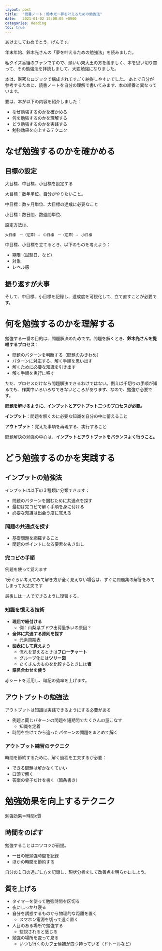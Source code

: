 ```yaml
---
layout: post
title:  "読書ノート：鈴木光ー夢を叶えるための勉強法"
date:   2021-01-02 15:00:05 +0900
categories: Reading
toc: true
---
```


あけましておめでとう。げんです。

年末年始、鈴木光さんの「夢を叶えるための勉強法」を読みました。

私クイズ番組のファンですので、頭いい東大王の方を羨ましく、本を思い切り買って、その勉強法を拝読しまして、大変勉強になりました。

本は、厳密なロジックで構成されてすごく納得しやすいでした。
あとで自分が参考するために、読書ノートを自分の理解で書いてみます、本の順番と異なっています。

要は、本が以下の内容を紹介しました：

- なぜ勉強するのかを確かめる
- 何を勉強するのかを理解する
- どう勉強するのかを実践する
- 勉強効果を向上するテクニク

# なぜ勉強するのかを確かめる

## 目標の設定

大目標、中目標、小目標を設定する

大目標：数年単位、自分がやりたいこと。

中目標：数ヶ月単位、大目標の達成に必要なこと

小目標：数日間、数週間単位、

設定方法は、

```
大目標　ー（逆算）→　中目標　ー（逆算）→　小目標
```

中目標、小目標を立てるとき、以下のものを考えよう：

- 期限（試験日、など）
- 対象
- レベル感

## 振り返すが大事

そして、中目標、小目標を記録し、達成度を可視化して、立て直すことが必要です。

# 何を勉強するのかを理解する

勉強する一番の目的は、問題解決のためです。問題を解くとき、**鈴木光さんを提唱するプロセス**：

- 問題のパターンを判断する（問題のみきわめ）
- パターンに対応する、解く手順を思い出す
- 解くために必要な知識を引き出す
- 解く手順を実行に移す

ただ、プロセスだけなら問題解決できるわけではない。例えば千切りの手順が知るても、作業中いろいろなできないところがあります、なので、勉強が必要です。

**問題を解けるように、インプットとアウトプット二つのプロセスが必要。**

**インプット**：問題を解くのに必要な知識を自分の中に蓄えること

**アウトプット**：覚えた事項を再現する、実行すること

問題解決の勉強の中心は、**インプットとアウトプットをバランスよく行うこと。**

# どう勉強するのかを実践する

## インプットの勉強法

インプットは以下の３種類に分類できます：

- 問題のパターンを掴むために共通点を探す
- 最初は完コピで解く手順を身に付ける
- 必要な知識は出会う度に覚える

### 問題の共通点を探す

- 基礎問題を網羅すること
- 問題のポイントになる要素を抜き出し

### 完コピの手順

例題を使って覚えます

1分ぐらい考えてみて解き方が全く見えない場合は、すぐに問題集の解答をみてしまって大丈夫です

最後には一人でできるように復習する。

### 知識を憶える技術

- **理屈で紐付ける**
    - 例：山梨県ブドウ出荷量多いの原因？
- **全体に共通する原則を探す**
    - 元素周期表
- **図表にして覚えよう**
    - 流れを覚えるときは**フローチャート**
    - グループ化には**ツリー図**
    - たくさんのものを比較するときには**表**
- **語呂合わせを使う**

赤シートを活用し、暗記の効率を上げます。

## アウトプットの勉強法

アウトプットは知識は実践できるようにする必要がある

- 例題と同じパターンの問題を短期間でたくさんの量こなす
    - 知識を定着
- 時間を空けてから違ったパターンの問題をまとめて解く

### **アウトプット練習のテクニク**

時間を節約するために、解く過程を工夫するが必要：

- できる問題は解かなくていい
- 口頭で解く
- 答案の骨子だけを書く（箇条書き）

# 勉強効果を向上するテクニク

勉強効果＝時間x質

## 時間をのばす

勉強することはコツコツが前提。

- 一日の総勉強時間を記録
- ほかの時間を節約する

自分の１日の過ごし方を記録し、現状分析をして改善点を明らかにしよう。

## 質を上げる

- タイマーを使って勉強時間を区切る
- 夜にしっかり寝る
- 自分を誘惑するものから物理的な距離を置く
    - スマホン電源を切って遠く置く
- 人目のある場所で勉強する
    - 監視されると感じる
- 勉強の場所を変って見る
    - いつも行くのカフェ候補が四つ持っている（ドトールなど）
